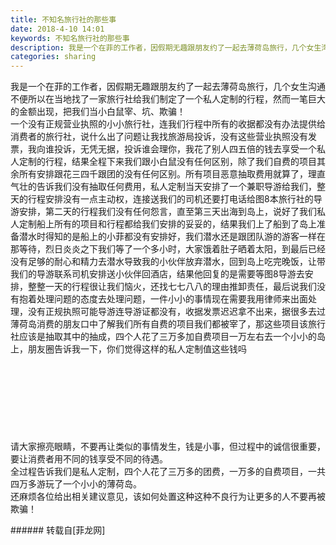 ```yaml
---
title: 不知名旅行社的那些事
date: 2018-4-10 14:01
keywords: 不知名旅行社的那些事
description: 我是一个在菲的工作者，因假期无趣跟朋友约了一起去薄荷岛旅行，几个女生沟通不便所以在当地找了一家旅行社给我们制定了一个私人定制的行程，然而一笔巨大的金额出现，把我们当小白鼠宰、坑、欺骗！一个没有正规营业执照的小小旅行社，连我们行程中所有的收据都没有办法提供给消费者的旅行社，说什么出了问题让我找旅游局投诉，没有这些营业执照没有发票，我向谁投诉，无凭无据，投诉谁会理你，我花了别人四五倍的钱去享受一个私人定制的行程，结果全程下来我们跟小白鼠没有任何区别，除了我们自费的项目其余所有安排跟花三四千跟团的没有任何区别。所有项目恶意抽取费用就算了，理直气壮的告诉我们没有抽取任何费用，私人定制当天安排了一个兼职导游给我们，整天的行程安排没有一点主动权，连接送我们的司机还要打电话给图8本旅行社的导游安排，第二天的行程我们没有任何怨言，直至第三天出海到岛上，说好了我们私人定制船上所有的项目和行程都给我们安排的妥妥的，结果我们上了船到了岛上准备潜水时得知的是船上的小菲都没有安排好，我们潜水还是跟团队游的游客一样在那等待，烈日炎炎之下我们等了一个多小时，大家饿着肚子晒着太阳，到最后已经没有足够的耐心和精力去潜水导致我的小伙伴放弃潜水，回到岛上吃完晚饭，让带我们的导游联系司机安排送小伙伴回酒店，结果他回复的是需要等图8导游去安排，整整一天的行程很让我们恼火，还找七七八八的理由推卸责任，最后说我们没有抱着处理问题的态度去处理问题，一件小小的事情现在需要我用律师来出面处理，没有正规执照可能导游连导游证都没有，收据发票迟迟拿不出来，据很多去过薄荷岛消费的朋友口中了解我们所有自费的项目我们都被宰了，那这些项目该旅行社应该是抽取其中的抽成，四个人花了三万多加自费项目一万左右去一个小小的岛上，朋友圈告诉我一下，你们觉得这样的私人定制值这些钱吗请大家擦亮眼睛，不要再让类似的事情发生，钱是小事，但过程中的诚信很重要，要让消费者用不同的钱享受不同的待遇。全过程告诉我们是私人定制，四个人花了三万多的团费，一万多的自费项目，一共四万多游玩了一个小小的薄荷岛。还麻烦各位给出相关建议意见，该如何处置这种这种不良行为让更多的人不要再被欺骗！
categories: sharing
---
```

<td class="t_f" id="postmessage_1241340">

我是一个在菲的工作者，因假期无趣跟朋友约了一起去薄荷岛旅行，几个女生沟通不便所以在当地找了一家旅行社给我们制定了一个私人定制的行程，然而一笔巨大的金额出现，把我们当小白鼠宰、坑、欺骗！<br/>
一个没有正规营业执照的小小旅行社，连我们行程中所有的收据都没有办法提供给消费者的旅行社，说什么出了问题让我找旅游局投诉，没有这些营业执照没有发票，我向谁投诉，无凭无据，投诉谁会理你，我花了别人四五倍的钱去享受一个私人定制的行程，结果全程下来我们跟小白鼠没有任何区别，除了我们自费的项目其余所有安排跟花三四千跟团的没有任何区别。所有项目恶意抽取费用就算了，理直气壮的告诉我们没有抽取任何费用，私人定制当天安排了一个兼职导游给我们，整天的行程安排没有一点主动权，连接送我们的司机还要打电话给图8本旅行社的导游安排，第二天的行程我们没有任何怨言，直至第三天出海到岛上，说好了我们私人定制船上所有的项目和行程都给我们安排的妥妥的，结果我们上了船到了岛上准备潜水时得知的是船上的小菲都没有安排好，我们潜水还是跟团队游的游客一样在那等待，烈日炎炎之下我们等了一个多小时，大家饿着肚子晒着太阳，到最后已经没有足够的耐心和精力去潜水导致我的小伙伴放弃潜水，回到岛上吃完晚饭，让带我们的导游联系司机安排送小伙伴回酒店，结果他回复的是需要等图8导游去安排，整整一天的行程很让我们恼火，还找七七八八的理由推卸责任，最后说我们没有抱着处理问题的态度去处理问题，一件小小的事情现在需要我用律师来出面处理，没有正规执照可能导游连导游证都没有，收据发票迟迟拿不出来，据很多去过薄荷岛消费的朋友口中了解我们所有自费的项目我们都被宰了，那这些项目该旅行社应该是抽取其中的抽成，四个人花了三万多加自费项目一万左右去一个小小的岛上，朋友圈告诉我一下，你们觉得这样的私人定制值这些钱吗<br/>
<img alt="" border="0" class="zoom" data-cf-modified-a41a7725c7cee834580f821b-="" file="http://www.flw.ph/data/appbyme/upload/image/201804/10/oxlws09lVPjb.jpg" id="aimg_I1Nv0" lazyloadthumb="1" onclick="" onmouseover="" src="http://www.flw.ph/data/appbyme/upload/image/201804/10/oxlws09lVPjb.jpg"/><br/>
<br/>
<img alt="" border="0" class="zoom" data-cf-modified-a41a7725c7cee834580f821b-="" file="http://www.flw.ph/data/appbyme/upload/image/201804/10/yRXvchFML3Ok.jpg" id="aimg_ICTC3" lazyloadthumb="1" onclick="" onmouseover="" src="http://www.flw.ph/data/appbyme/upload/image/201804/10/yRXvchFML3Ok.jpg"/><br/>
<br/>
<img alt="" border="0" class="zoom" data-cf-modified-a41a7725c7cee834580f821b-="" file="http://www.flw.ph/data/appbyme/upload/image/201804/10/DIzqWBQdNoha.jpg" id="aimg_AtcA6" lazyloadthumb="1" onclick="" onmouseover="" src="http://www.flw.ph/data/appbyme/upload/image/201804/10/DIzqWBQdNoha.jpg"/><br/>
<br/>
<img alt="" border="0" class="zoom" data-cf-modified-a41a7725c7cee834580f821b-="" file="http://www.flw.ph/data/appbyme/upload/image/201804/10/l8B4AIwkHGwd.jpg" id="aimg_H24JW" lazyloadthumb="1" onclick="" onmouseover="" src="http://www.flw.ph/data/appbyme/upload/image/201804/10/l8B4AIwkHGwd.jpg"/><br/>
<br/>
<img alt="" border="0" class="zoom" data-cf-modified-a41a7725c7cee834580f821b-="" file="http://www.flw.ph/data/appbyme/upload/image/201804/10/ouwK8irmK4Hk.jpg" id="aimg_b3s3e" lazyloadthumb="1" onclick="" onmouseover="" src="http://www.flw.ph/data/appbyme/upload/image/201804/10/ouwK8irmK4Hk.jpg"/><br/>
<br/>
<img alt="" border="0" class="zoom" data-cf-modified-a41a7725c7cee834580f821b-="" file="http://www.flw.ph/data/appbyme/upload/image/201804/10/Hl6WSWWTSlaK.jpg" id="aimg_V6SS9" lazyloadthumb="1" onclick="" onmouseover="" src="http://www.flw.ph/data/appbyme/upload/image/201804/10/Hl6WSWWTSlaK.jpg"/><br/>
<br/>
<img alt="" border="0" class="zoom" data-cf-modified-a41a7725c7cee834580f821b-="" file="http://www.flw.ph/data/appbyme/upload/image/201804/10/lp3Xj3eBwnr2.jpg" id="aimg_W4k2U" lazyloadthumb="1" onclick="" onmouseover="" src="http://www.flw.ph/data/appbyme/upload/image/201804/10/lp3Xj3eBwnr2.jpg"/><br/>
<br/>
<img alt="" border="0" class="zoom" data-cf-modified-a41a7725c7cee834580f821b-="" file="http://www.flw.ph/data/appbyme/upload/image/201804/10/2hBAtKGWeqiE.jpg" id="aimg_Z5Av1" lazyloadthumb="1" onclick="" onmouseover="" src="http://www.flw.ph/data/appbyme/upload/image/201804/10/2hBAtKGWeqiE.jpg"/><br/>
<br/>
<img alt="" border="0" class="zoom" data-cf-modified-a41a7725c7cee834580f821b-="" file="http://www.flw.ph/data/appbyme/upload/image/201804/10/tifb6HAlU6sv.jpg" id="aimg_ROxAo" lazyloadthumb="1" onclick="" onmouseover="" src="http://www.flw.ph/data/appbyme/upload/image/201804/10/tifb6HAlU6sv.jpg"/><br/>
请大家擦亮眼睛，不要再让类似的事情发生，钱是小事，但过程中的诚信很重要，要让消费者用不同的钱享受不同的待遇。<br/>
全过程告诉我们是私人定制，四个人花了三万多的团费，一万多的自费项目，一共四万多游玩了一个小小的薄荷岛。<br/>
还麻烦各位给出相关建议意见，该如何处置这种这种不良行为让更多的人不要再被欺骗！<br/>
</td>
###### 转载自[菲龙网]